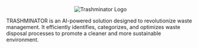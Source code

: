 <div align="center">
  <img src="https://github.com/user-attachments/assets/5925a19b-c5a7-482f-b654-996dfbbb8ae0" alt="Trashminator Logo" />
</div>

TRASHMINATOR is an AI-powered solution designed to revolutionize waste management. It efficiently identifies, categorizes, and optimizes waste disposal processes to promote a cleaner and more sustainable environment.
